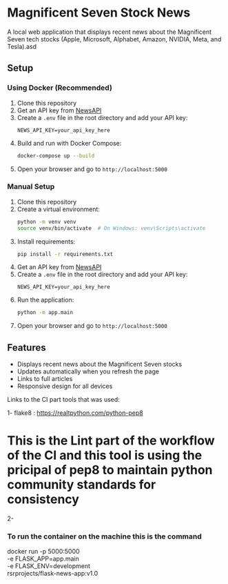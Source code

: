 # Magnificent Seven Stock News

A local web application that displays recent news about the Magnificent Seven tech stocks (Apple, Microsoft, Alphabet, Amazon, NVIDIA, Meta, and Tesla).asd

## Setup

### Using Docker (Recommended)

1. Clone this repository
2. Get an API key from [NewsAPI](https://newsapi.org/)
3. Create a `.env` file in the root directory and add your API key:
   ```
   NEWS_API_KEY=your_api_key_here
   ```
4. Build and run with Docker Compose:
   ```bash
   docker-compose up --build
   ```
5. Open your browser and go to `http://localhost:5000`

### Manual Setup

1. Clone this repository
2. Create a virtual environment:
   ```bash
   python -m venv venv
   source venv/bin/activate  # On Windows: venv\Scripts\activate
   ```
3. Install requirements:
   ```bash
   pip install -r requirements.txt
   ```
4. Get an API key from [NewsAPI](https://newsapi.org/)
5. Create a `.env` file in the root directory and add your API key:
   ```
   NEWS_API_KEY=your_api_key_here
   ```
6. Run the application:
   ```bash
   python -m app.main
   ```
7. Open your browser and go to `http://localhost:5000`

## Features

- Displays recent news about the Magnificent Seven stocks
- Updates automatically when you refresh the page
- Links to full articles
- Responsive design for all devices

Links to the CI part tools that was used:

1- flake8 : https://realtpython.com/python-pep8 
   # This is the Lint part of the workflow of the CI and this tool is using the pricipal of pep8 to maintain python community standards for consistency

2- 



### To run the container on the machine this is the command

docker run -p 5000:5000 \
 -e FLASK_APP=app.main \
 -e FLASK_ENV=development \
 rsrprojects/flask-news-app:v1.0

